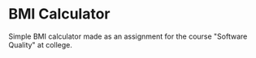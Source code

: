 # BMI Calculator

Simple BMI calculator made as an assignment for the course "Software Quality"
at college.
